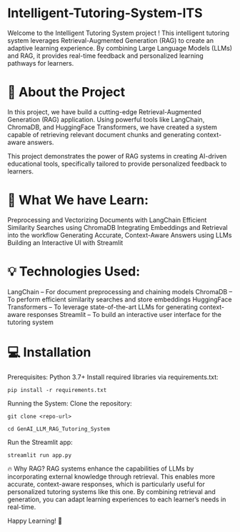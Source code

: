 # Intelligent-Tutoring-System-ITS

Welcome to the Intelligent Tutoring System project ! This intelligent tutoring system leverages Retrieval-Augmented Generation (RAG) to create an adaptive learning experience. By combining Large Language Models (LLMs) and RAG, it provides real-time feedback and personalized learning pathways for learners.

# 🚀 About the Project
In this project, we have build a cutting-edge Retrieval-Augmented Generation (RAG) application. Using powerful tools like LangChain, ChromaDB, and HuggingFace Transformers, we have created a system capable of retrieving relevant document chunks and generating context-aware answers.

This project demonstrates the power of RAG systems in creating AI-driven educational tools, specifically tailored to provide personalized feedback to learners.

# 🎯 What We have Learn:
Preprocessing and Vectorizing Documents with LangChain
Efficient Similarity Searches using ChromaDB
Integrating Embeddings and Retrieval into the workflow
Generating Accurate, Context-Aware Answers using LLMs
Building an Interactive UI with Streamlit

# 💡 Technologies Used:
LangChain – For document preprocessing and chaining models
ChromaDB – To perform efficient similarity searches and store embeddings
HuggingFace Transformers – To leverage state-of-the-art LLMs for generating context-aware responses
Streamlit – To build an interactive user interface for the tutoring system


# 💻 Installation
Prerequisites:
Python 3.7+
Install required libraries via requirements.txt:


`pip install -r requirements.txt`


Running the System:
Clone the repository:


`git clone <repo-url>`


`cd GenAI_LLM_RAG_Tutoring_System`

Run the Streamlit app:


`streamlit run app.py`

🔥 Why RAG?
RAG systems enhance the capabilities of LLMs by incorporating external knowledge through retrieval. This enables more accurate, context-aware responses, which is particularly useful for personalized tutoring systems like this one. By combining retrieval and generation, you can adapt learning experiences to each learner’s needs in real-time.

Happy Learning! 🚀

